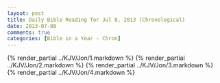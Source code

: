 ```yaml
---
layout: post
title: Daily Bible Reading for Jul 8, 2013 (Chronological)
date: 2013-07-08
comments: true
categories: [Bible in a Year - Chron]
---
```

{% render_partial ../KJV/Jon/1.markdown %}
{% render_partial ../KJV/Jon/2.markdown %}
{% render_partial ../KJV/Jon/3.markdown %}
{% render_partial ../KJV/Jon/4.markdown %}
